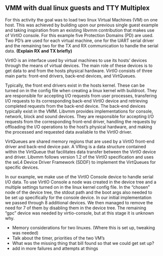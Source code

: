 ## VMM with dual linux guests and TTY Multiplex

For this activity the goal was to load two linux Virtual Machines (VM) on one host. This was achieved by building upon our previous single guest example and taking inspiration from an existing libvmm contribution that makes use of VirtIO console. For this example five Protection Domains (PD) are used. Two PD’s are used for each virtual machine, one for the UART serial driver and the remaining two for the TX and RX communication to handle the serial data. **(Explain RX and TX briefly)**

VirtIO is an interface used by virtual machines to use its hosts’ devices through the means of virtual devices. The main role of these devices is to get data to and from the hosts physical hardware. VirtIO consists of three main parts: front-end drivers, back-end devices, and VirtQueues.

Typically, the front end drivers exist in the hosts kernel. These can be turned on in the config file when creating a linux kernel with buildroot. They are responsible for accepting I/O requests from user processes, transfering I/O requests to its corresponding back-end VirtIO device and retrieving completed requests from the back-end device. The back-end devices typically exist in the VMM. Libvmm provides implementations for console, network, block and sound devices. They are responsible for accepting I/O requests from the corresponding front-end driver,
handling the requests by offloading the I/O operations to the host’s physical hardware,
and making the processed and requested data available to the VirtIO driver. 

VirtQueues are shared memory regions that are used by a VirtIO front-end driver and back-end device pair. A VRing is a data structure contained within the VirtQueue that facilitates data transfer between the VirtIO device and driver. Libvmm follows version 1.2 of the VirtIO specification and uses the seL4 Device Driver Framework (SDDF) to implement the VirtQueues for specific devices.

In our example, we make use of the VirtIO Console device to handle serial I/O data. To use VirtIO Console a node was created in the device tree and a multiple settings turned on in the linux kernel config file. In the “chosen” node of the device tree, the stdout path and the boot args also needed to be set up specifically for the console device. In our initial implementation we passed through 8 additional devices. We then managed to remove the need for 7 of them by disabling them in the device tree. The remaining “gpc” device was needed by virtio-console, but at this stage it is unknown why. 





* Memory considerations for two linuxes. (Where this is set up, tweaking was needed)
* Talk about the timer, priorities of the two VM’s
* What was the missing thing that bill found so that we could get set up?
* add in more failures and attempts at things 

